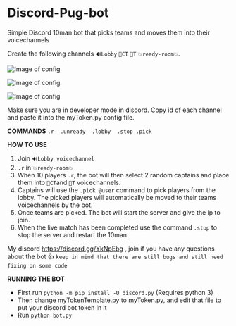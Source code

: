 # Discord-Pug-bot
Simple Discord 10man bot that picks teams and moves them into their voicechannels

Create the following channels `🔊Lobby` `🔵CT` `🔴T` `💥ready-room💥`. 

![Image of config](https://scontent.fsyd6-1.fna.fbcdn.net/v/l/t1.15752-9/70760526_1170460396479105_8676906833635442688_n.png?_nc_cat=104&_nc_oc=AQmsJ1yyadmYmYeklEscRVtkcH6MUsoFT9J9DlFdJo8_gjCy2rLC8OIAxO2fjHsjicA&_nc_ht=scontent.fsyd6-1.fna&oh=7b7abbbea59b278603e72fe4d3013a20&oe=5DF6D77A)


![Image of config](https://scontent.fsyd6-1.fna.fbcdn.net/v/t1.15752-9/71237788_726140337809734_56500397858095104_n.jpg?_nc_cat=103&_nc_oc=AQmyD8rtk2OYalQ-RAqb7ouoxN6_lLBUb_8wzkp3CT9JRQ5Sh_CvbLj5Dd15BYerSuk&_nc_ht=scontent.fsyd6-1.fna&oh=9be849eb2e621d8b5e044e77ab6d612a&oe=5E37EF9E) 


![Image of config](https://scontent.fsyd6-1.fna.fbcdn.net/v/t1.15752-9/71113884_798798853920162_3574141495898275840_n.jpg?_nc_cat=102&_nc_oc=AQmGFu977SfnFmd3GQmsf5DZouAheqcXl5GnxXPTH2kRG6pWmoTJB-F1tJmOF8iSKUU&_nc_ht=scontent.fsyd6-1.fna&oh=8ec45a8389acd802d184275bfd298f48&oe=5DF710A9)

Make sure you are in developer mode in discord. Copy id of each channel and paste it into the myToken.py config file.

**COMMANDS** `.r  .unready  .lobby  .stop .pick`

**HOW TO USE**
1. Join `🔊Lobby voicechannel`
2. `.r` in `💥ready-room💥`
3. When 10 players `.r`, the bot will then select 2 random captains and place them into `🔵CT`and `🔴T` voicechannels.
4. Captains will use the `.pick @user` command to pick players from the lobby. The picked players will automatically be moved to their teams voicechannels by the bot.
5. Once teams are picked. The bot will start the server and give the ip to join. 
6. When the live match has been completed use the command `.stop` to stop the server and restart the 10man. 

My discord https://discord.gg/YkNpEbg , join if you have any questions about the bot 👍
`keep in mind that there are still bugs and still need fixing on some code`

**RUNNING THE BOT**
- First run `python -m pip install -U discord.py` (Requires python 3)
- Then change myTokenTemplate.py to myToken.py, and edit that file to put your discord bot token in it
- Run `python bot.py`
